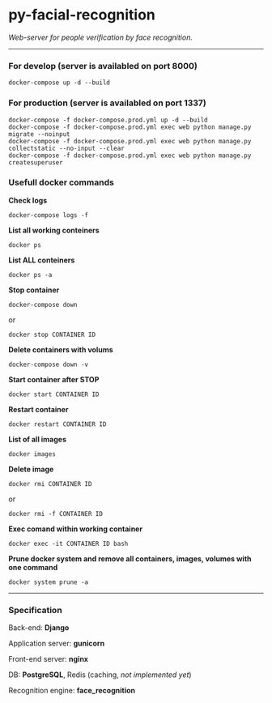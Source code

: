# py-facial-recognition

_Web-server for people verification by face recognition._

---

### For develop (server is availabled on port 8000)

```
docker-compose up -d --build
```

### For production (server is availabled on port 1337)

```
docker-compose -f docker-compose.prod.yml up -d --build
docker-compose -f docker-compose.prod.yml exec web python manage.py migrate --noinput
docker-compose -f docker-compose.prod.yml exec web python manage.py collectstatic --no-input --clear
docker-compose -f docker-compose.prod.yml exec web python manage.py createsuperuser
```

### Usefull docker commands

__Check logs__
```
docker-compose logs -f
```

__List all working conteiners__
```
docker ps
```

__List ALL conteiners__
```
docker ps -a
```

__Stop container__
```
docker-compose down
```
or
```
docker stop CONTAINER ID 
```

__Delete containers with volums__
```
docker-compose down -v
```

__Start container after STOP__
```
docker start CONTAINER ID
```

__Restart container__
```
docker restart CONTAINER ID
```

__List of all images__
```
docker images
```

__Delete image__
```
docker rmi CONTAINER ID
```
or
```
docker rmi -f CONTAINER ID
```

__Exec comand within working container__
```
docker exec -it CONTAINER ID bash
```

__Prune docker system and remove all containers, images, volumes with one command__
```
docker system prune -a
```

---
### Specification

Back-end: __Django__

Application server: __gunicorn__

Front-end server: __nginx__

DB: __PostgreSQL__, Redis (caсhing, _not implemented yet_)

Recognition engine: __face_recognition__